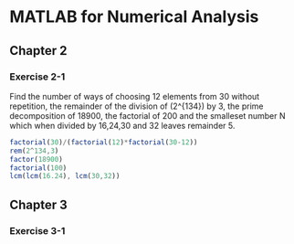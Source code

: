 # MATLAB for Numerical Analysis 

## Chapter 2
### Exercise 2-1 

Find the number of ways of choosing 12 elements from 30 without repetition, the remainder of the division of \(2^{134}\) by 3,
the prime decomposition of 18900, the factorial of 200 and the smalleset number N which when divided by 16,24,30 and 32 leaves remainder 5.

``` js
factorial(30)/(factorial(12)*factorial(30-12))
rem(2^134,3)
factor(18900)
factorial(100)
lcm(lcm(16.24), lcm(30,32))
```

## Chapter 3 
### Exercise 3-1

